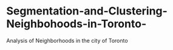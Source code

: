 # Segmentation-and-Clustering-Neighbohoods-in-Toronto-
Analysis of Neighborhoods in the city of Toronto
